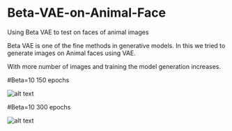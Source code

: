# Beta-VAE-on-Animal-Face
Using Beta VAE to test on faces of animal images

Beta VAE is one of the fine methods in generative models. In this we tried to generate images on Animal faces using VAE.

With more number of images and training the model generation increases.



#Beta=10 150 epochs 

![alt text](https://github.com/wanderer799/Beta-VAE-on-Animal-Face/blob/master/Beta%2010%20300%20epochs.png?raw=true)



#Beta=10 300 epochs

![alt text](https://github.com/wanderer799/Beta-VAE-on-Animal-Face/blob/master/Beta%2010%20150%20epochs.png?raw=true)




